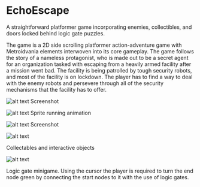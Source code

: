 # EchoEscape
A straightforward platformer game incorporating enemies, collectibles, and doors locked behind logic gate puzzles.

The game is a 2D side scrolling platformer action-adventure game with Metroidvania elements interwoven into its core gameplay. 
The game follows the story of a nameless protagonist, who is made out to be a secret agent for an organization tasked with escaping from a heavily armed facility after a mission went bad. 
The facility is being patrolled by tough security robots, and most of the facility is on lockdown. The player has to find a way to deal with the enemy robots and persevere through all of the security mechanisms that the facility has to offer.

![alt text](https://i.imgur.com/ldzmuzm.png)
Screenshot

![alt text](https://i.imgur.com/jVstYKt.png)
Sprite running animation

![alt text](https://i.imgur.com/4vADgt5.png)
Screenshot

![alt text](https://i.imgur.com/inI978W.png)

Collectables and interactive objects

![alt text](https://i.imgur.com/lcMod3i.png)

Logic gate minigame. Using the cursor the player is required to turn the end node green by connecting the start nodes to it with the use of logic gates.
